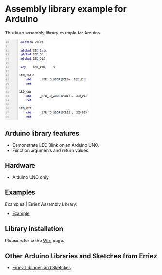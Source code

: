# Assembly library example for Arduino

This is an assembly library example for Arduino.

![Assembly](https://raw.githubusercontent.com/Erriez/ErriezAssembly/master/extras/ScreenshotAssembly.png)


## Arduino library features

- Demonstrate LED Blink on an Arduino UNO.
- Function arguments and return values.


## Hardware

- Arduino UNO only


## Examples

Examples | Erriez Assembly Library:

* [Example](https://github.com/Erriez/ErriezAssembly/blob/master/examples/Example/Example.ino)


## Library installation

Please refer to the [Wiki](https://github.com/Erriez/ErriezArduinoLibrariesAndSketches/wiki) page.


## Other Arduino Libraries and Sketches from Erriez

* [Erriez Libraries and Sketches](https://github.com/Erriez/ErriezArduinoLibrariesAndSketches)
